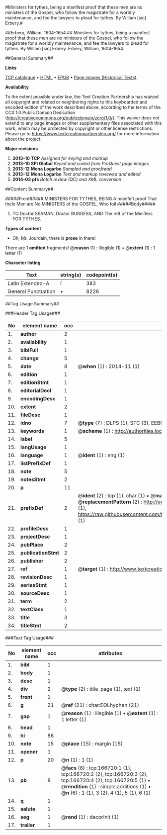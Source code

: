 #Ministers for tythes, being a manifest proof that these men are no ministers of the Gospel, who follow the magistrate for a worldly maintenance, and fee the lawyers to plead for tythes. By Willam [sic] Erbery.#

##Erbery, William, 1604-1654.##
Ministers for tythes, being a manifest proof that these men are no ministers of the Gospel, who follow the magistrate for a worldly maintenance, and fee the lawyers to plead for tythes. By Willam [sic] Erbery.
Erbery, William, 1604-1654.

##General Summary##

**Links**

[TCP catalogue](http://www.ota.ox.ac.uk/tcp/)  • 
[HTML](http://tei.it.ox.ac.uk/tcp/Texts-HTML/free/A84/A84075.html)  • 
[EPUB](http://tei.it.ox.ac.uk/tcp/Texts-EPUB/free/A84/A84075.epub) • 
[Page images (Historical Texts)](https://historicaltexts.jisc.ac.uk/eebo-99862427e)

**Availability**

To the extent possible under law, the Text Creation Partnership has waived all copyright and related or neighboring rights to this keyboarded and encoded edition of the work described above, according to the terms of the CC0 1.0 Public Domain Dedication (http://creativecommons.org/publicdomain/zero/1.0/). This waiver does not extend to any page images or other supplementary files associated with this work, which may be protected by copyright or other license restrictions. Please go to https://www.textcreationpartnership.org/ for more information about the project.

**Major revisions**

1. __2013-10__ __TCP__ *Assigned for keying and markup*
1. __2013-10__ __SPi Global__ *Keyed and coded from ProQuest page images*
1. __2013-12__ __Mona Logarbo__ *Sampled and proofread*
1. __2013-12__ __Mona Logarbo__ *Text and markup reviewed and edited*
1. __2014-03__ __pfs__ *Batch review (QC) and XML conversion*

##Content Summary##

#####Front#####
MINISTERS FOR TYTHES, BEING A manifeſt proof That theſe Men are No MINISTERS of the GOSPEL, Who foll
#####Body#####

1. TO Doctor SEAMAN, Doctor BURGESS, AND The reſt of the Miniſters FOR TYTHES.

**Types of content**

  * Oh, Mr. Jourdain, there is **prose** in there!

There are 1 **omitted** fragments! 
 @__reason__ (1) : illegible (1)  •  @__extent__ (1) : 1 letter (1)

**Character listing**


|Text|string(s)|codepoint(s)|
|---|---|---|
|Latin Extended-A|ſ|383|
|General Punctuation|•|8226|

##Tag Usage Summary##

###Header Tag Usage###

|No|element name|occ|attributes|
|---|---|---|---|
|1.|__author__|2||
|2.|__availability__|1||
|3.|__biblFull__|1||
|4.|__change__|5||
|5.|__date__|8| @__when__ (1) : 2014-11 (1)|
|6.|__edition__|1||
|7.|__editionStmt__|1||
|8.|__editorialDecl__|1||
|9.|__encodingDesc__|1||
|10.|__extent__|2||
|11.|__fileDesc__|1||
|12.|__idno__|7| @__type__ (7) : DLPS (1), STC (3), EEBO-CITATION (1), PROQUEST (1), VID (1)|
|13.|__keywords__|1| @__scheme__ (1) : http://authorities.loc.gov/ (1)|
|14.|__label__|5||
|15.|__langUsage__|1||
|16.|__language__|1| @__ident__ (1) : eng (1)|
|17.|__listPrefixDef__|1||
|18.|__note__|5||
|19.|__notesStmt__|2||
|20.|__p__|11||
|21.|__prefixDef__|2| @__ident__ (2) : tcp (1), char (1)  •  @__matchPattern__ (2) : ([0-9\-]+):([0-9IVX]+) (1), (.+) (1)  •  @__replacementPattern__ (2) : http://eebo.chadwyck.com/downloadtiff?vid=$1&page=$2 (1), https://raw.githubusercontent.com/textcreationpartnership/Texts/master/tcpchars.xml#$1 (1)|
|22.|__profileDesc__|1||
|23.|__projectDesc__|1||
|24.|__pubPlace__|2||
|25.|__publicationStmt__|2||
|26.|__publisher__|2||
|27.|__ref__|1| @__target__ (1) : http://www.textcreationpartnership.org/docs/. (1)|
|28.|__revisionDesc__|1||
|29.|__seriesStmt__|1||
|30.|__sourceDesc__|1||
|31.|__term__|2||
|32.|__textClass__|1||
|33.|__title__|3||
|34.|__titleStmt__|2||


###Text Tag Usage###

|No|element name|occ|attributes|
|---|---|---|---|
|1.|__bibl__|1||
|2.|__body__|1||
|3.|__desc__|1||
|4.|__div__|2| @__type__ (2) : title_page (1), text (1)|
|5.|__front__|1||
|6.|__g__|21| @__ref__ (21) : char:EOLhyphen (21)|
|7.|__gap__|1| @__reason__ (1) : illegible (1)  •  @__extent__ (1) : 1 letter (1)|
|8.|__head__|1||
|9.|__hi__|88||
|10.|__note__|15| @__place__ (15) : margin (15)|
|11.|__opener__|1||
|12.|__p__|20| @__n__ (1) : 1 (1)|
|13.|__pb__|8| @__facs__ (8) : tcp:166720:1 (1), tcp:166720:2 (2), tcp:166720:3 (2), tcp:166720:4 (2), tcp:166720:5 (1)  •  @__rendition__ (1) : simple:additions (1)  •  @__n__ (6) : 1 (1), 3 (2), 4 (1), 5 (1), 6 (1)|
|14.|__q__|1||
|15.|__salute__|1||
|16.|__seg__|1| @__rend__ (1) : decorInit (1)|
|17.|__trailer__|1||
